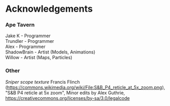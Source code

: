 # Acknowledgements

### Ape Tavern
Jake K - Programmer  
Trundler - Programmer  
Alex - Programmer  
ShadowBrain - Artist (Models, Animations)   
Willow - Artist (Maps, Particles)

### Other

*Sniper scope texture*
Francis Flinch (https://commons.wikimedia.org/wiki/File:S&B_P4_reticle_at_5x_zoom.png), "S&B P4 reticle at 5x zoom",
Minor edits by Alex Guthrie, https://creativecommons.org/licenses/by-sa/3.0/legalcode

